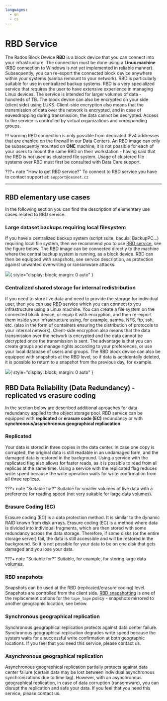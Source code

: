 ```yaml
---
languages:
  - en
  - cs
---
```

# RBD Service

The Rados Block Device **RBD** is a block device that you can connect into your infrastructure. The connection must be done using a **Linux machine** (RBD connection to Windows is not yet implemented in reliable manner). Subsequently, you can re-export the connected block device anywhere within your systems (samba remount to your network). RBD is particularly suitable for use in centralized backup systems. RBD is a very specialized service that requires the user to have extensive experience in managing Linux devices. The service is intended for larger volumes of data - hundreds of TB. The block device can also be encrypted on your side (client side) using LUKS. Client-side encryption also means that the transmission of data over the network is encrypted, and in case of eavesdropping during transmission, the data cannot be decrypted. Access to the service is controlled by virtual organizations and coresponding groups.

!!! warning
    RBD connection is only possible from dedicated IPv4 addresses that are enabled on the firewall in our Data Centers. An RBD image can only be subsequently mounted on **ONE** machine, it is not possible for each of your users to mount the same RBD on their workstation - having said that the RBD is not used as clustered file system. Usage of clustered file systems over RBD must first be consulted with Data Care support.

???+ note "How to get RBD service?"
    To connect to RBD service you have to contact support at:
    `support@cesnet.cz`

----
## RBD elementary use cases
In the following section you can find the description of elementary use cases related to RBD service.

### Large dataset backups requiring local filesystem
If you have a centralized backup system (script suite, bacula, BackupPC…) requiring local file system, then we recommend you to use [RBD service](rbd-setup.md), see the figure  below. The RBD image can be connected directly to the machine where the central backup system is running, as a block device. RBD can then be equipped with snapshots, see service description, as protection against unwanted overwriting or ransomware attacks.

![](rbd-service-screenshots/central_backup.png){ style="display: block; margin: 0 auto" }

### Centralized shared storage for internal redistribution
If you need to store live data and need to provide the storage for individual user, then you can use [RBD](rbd-setup.md) service which you can connect to you infrastructure using a Linux machine. You can create a file system on the connected block device, or equip it with encryption, and then re-export them inside your infrastructure using, for example, samba, NFS, ftp, ssh, etc. (also in the form of containers ensuring the distribution of protocols to your internal network). Client-side encryption also means that the data transmission over the network is encrypted and the data cannot be decrypted once the transmission is sent. The advantage is that you can create groups and manage rights according to your preferences, or use your local database of users and groups. The RBD block device can also be equipped with snapshots at the RBD level, so if data is accidentally deleted, it is possible to return to a snapshot from the previous day, for example.

![](rbd-service-screenshots/shared_distribution.png){ style="display: block; margin: 0 auto" }

## RBD Data Reliability (Data Redundancy) - replicated vs erasure coding
In the section below are described additional aproaches for data redundancy applied to the object storage pool. RBD service can be equipped with **replicated** or **erasure code (EC)** redundancy or with **synchronous/asynchronous geographical repliacation**.

### Replicated
Your data is stored in three copies in the data center. In case one copy is corrupted, the original data is still readable in an undamaged form, and the damaged data is restored in the background. Using a service with the replicated flag also allows for faster reads, as it is possible to read from all replicas at the same time. Using a service with the replicated flag reduces write speed because the write operation waits for write confirmation from all three replicas.

???+ note "Suitable for?"
    Suitable for smaller volumes of live data with a preference for reading speed (not very suitable for large data volumes).

### Erasure Coding (EC)
Erasure coding (EC) is a data protection method. It is similar to the dynamic RAID known from disk arrays. Erasure coding (EC) is a method where data is divided into individual fragments, which are then stored with some redundancy across the data storage. Therefore, if some disks (or the entire storage server) fail, the data is still accessible and will be restored in the background. So it is not possible for your data to be on one disk that gets damaged and you lose your data.

???+ note "Suitable for?"
    Suitable, for example, for storing large data volumes.

### RBD snapshots 
Snapshots can be used at the RBD (replicated/erasure coding) level. Snapshots are controlled from the client side. [RBD snapshotting](rbd-setup.md) is one of the replacement options for the `tape_tape` policy - snapshots mirrored to another geographic location, see below.

### Synchronous geographical replication
Synchronous geographical replication protects against data center failure. Synchronous geographical replication degrades write speed because the system waits for a successful write confirmation at both geographic locations. If you feel that you need this service, please contact us.

### Asynchronous geographical replication
Asynchronous geographical replication partially protects against data center failure (certain data may be lost between individual asynchronous synchronizations due to time lag). However, with an asynchronous geographical replication, in case of data corruption (ransomware), you can disrupt the replication and safe your data. If you feel that you need this service, please contact us.
